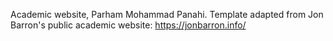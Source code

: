 Academic website, Parham Mohammad Panahi.
Template adapted from Jon Barron's public academic website: https://jonbarron.info/
